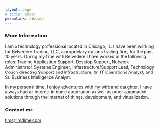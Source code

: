 ```yaml
---
layout: page
# title: About
permalink: /about/
---
```


### More Information

I am a technology professional located in Chicago, IL.  I have been working for Belvedere Trading, LLC, a proprietary options trading firm, for the past 10 years.  During my time with Belvedere I have worked in the following roles:  Trading Application Support, Desktop Support, Network Administrator, Systems Engineer, Infrastructure/Support Lead, Technology Coach directing Support and Infrastructure, Sr. IT Operations Analyst, and Sr. Business Intelligence Analyst.
 
In my personal time, I enjoy adventures with my wife and daughter.  I have always had an interest in home automation as well as other automation solutions through the internet of things, development, and virtualization. 

### Contact me

[tim@timdime.com](mailto:tim@timdime.com)
